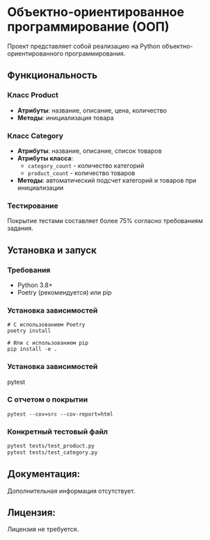 # Объектно-ориентированное программирование (ООП)

Проект представляет собой реализацию на Python объектно-ориентированного программирования.


## Функциональность

### Класс Product
- **Атрибуты**: название, описание, цена, количество
- **Методы**: инициализация товара

### Класс Category
- **Атрибуты**: название, описание, список товаров
- **Атрибуты класса**: 
  - `category_count` - количество категорий
  - `product_count` - количество товаров
- **Методы**: автоматический подсчет категорий и товаров при инициализации

### Тестирование
Покрытие тестами составляет более 75% согласно требованиям задания.

## Установка и запуск

### Требования
- Python 3.8+
- Poetry (рекомендуется) или pip

### Установка зависимостей

```
# С использованием Poetry
poetry install

# Или с использованием pip
pip install -e .
```

### Установка зависимостей
pytest
### С отчетом о покрытии
```pytest --cov=src --cov-report=html```

### Конкретный тестовый файл
```bash
pytest tests/test_product.py
pytest tests/test_category.py 
```
## Документация:

Дополнительная информация отсутствует.

## Лицензия:

Лицензия не требуется.